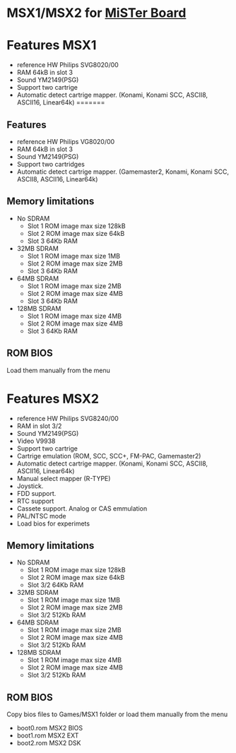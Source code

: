 # MSX1/MSX2 for [MiSTer Board](https://github.com/MiSTer-devel/Main_MiSTer/wiki)

# Features MSX1
- reference HW Philips SVG8020/00
- RAM 64kB in slot 3
- Sound YM2149(PSG)
- Support two cartrige
- Automatic detect cartrige mapper. (Konami, Konami SCC, ASCII8, ASCII16, Linear64k) 
=======
## Features
- reference HW Philips VG8020/00
- RAM 64kB in slot 3
- Sound YM2149(PSG)
- Support two cartridges
- Automatic detect cartrige mapper. (Gamemaster2, Konami, Konami SCC, ASCII8, ASCII16, Linear64k) 

## Memory limitations
- No SDRAM 
  - Slot 1 ROM image max size 128kB
  - Slot 2 ROM image max size  64kB
  - Slot 3 64Kb RAM
- 32MB SDRAM
  - Slot 1 ROM image max size 1MB
  - Slot 2 ROM image max size 2MB
  - Slot 3 64Kb RAM
- 64MB SDRAM
  - Slot 1 ROM image max size 2MB
  - Slot 2 ROM image max size 4MB
  - Slot 3 64Kb RAM
- 128MB SDRAM
  - Slot 1 ROM image max size 4MB
  - Slot 2 ROM image max size 4MB
  - Slot 3 64Kb RAM

## ROM BIOS
Load them manually from the menu

# Features MSX2
- reference HW Philips SVG8240/00
- RAM in slot 3/2
- Sound YM2149(PSG)
- Video V9938
- Support two cartrige
- Cartrige emulation (ROM, SCC, SCC+, FM-PAC, Gamemaster2)
- Automatic detect cartrige mapper. (Konami, Konami SCC, ASCII8, ASCII16, Linear64k) 
- Manual select mapper (R-TYPE)
- Joystick.
- FDD support.
- RTC support
- Cassete support. Analog or CAS emmulation
- PAL/NTSC mode
- Load bios for experimets

## Memory limitations
- No SDRAM 
  - Slot 1 ROM image max size 128kB
  - Slot 2 ROM image max size  64kB
  - Slot 3/2 64Kb RAM
- 32MB SDRAM
  - Slot 1 ROM image max size 1MB
  - Slot 2 ROM image max size 2MB
  - Slot 3/2 512Kb RAM
- 64MB SDRAM
  - Slot 1 ROM image max size 2MB
  - Slot 2 ROM image max size 4MB
  - Slot 3/2 512Kb RAM
- 128MB SDRAM
  - Slot 1 ROM image max size 4MB
  - Slot 2 ROM image max size 4MB
  - Slot 3/2 512Kb RAM

## ROM BIOS
Copy bios files to Games/MSX1 folder or load them manually from the menu
- boot0.rom MSX2 BIOS 
- boot1.rom MSX2 EXT
- boot2.rom MSX2 DSK
